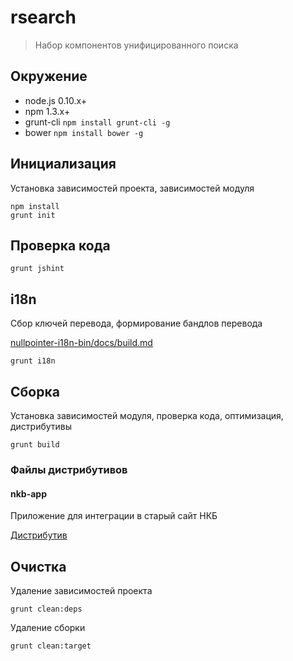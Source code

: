 # rsearch

> Набор компонентов унифицированного поиска

## Окружение

* node.js 0.10.x+
* npm 1.3.x+
* grunt-cli `npm install grunt-cli -g`
* bower `npm install bower -g`


## Инициализация

Установка зависимостей проекта, зависимостей модуля

    npm install
    grunt init


## Проверка кода

    grunt jshint


## i18n

Сбор ключей перевода, формирование бандлов перевода

[nullpointer-i18n-bin/docs/build.md](http://git.repo.nkb/git/gitweb.cgi?p=nullpointer/i18n-bin.git;a=shortlog;h=refs/heads/master)

    grunt i18n


## Сборка

Установка зависимостей модуля, проверка кода, оптимизация, дистрибутивы

    grunt build

### Файлы дистрибутивов

#### nkb-app

Приложение для интеграции в старый сайт НКБ

[Дистрибутив](dist/nkb-app)

## Очистка

Удаление зависимостей проекта

    grunt clean:deps

Удаление сборки

    grunt clean:target

